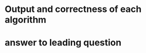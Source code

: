# Output and correctness of each algorithm

<!---
You should summarize, visualize, or highlight some part of the full-scale run of each algorithm.
Additionally, the report should briefly describe what tests you performed to confirm that each 
algorithm was working as intended.
-->

# answer to leading question

<!---
You should direct address your proposed leading question.
How did you answer this question? What did you discover?
If your project was ultimately unsuccessful,
give a brief reflection about what worked and what you would do differently as a team.
-->

